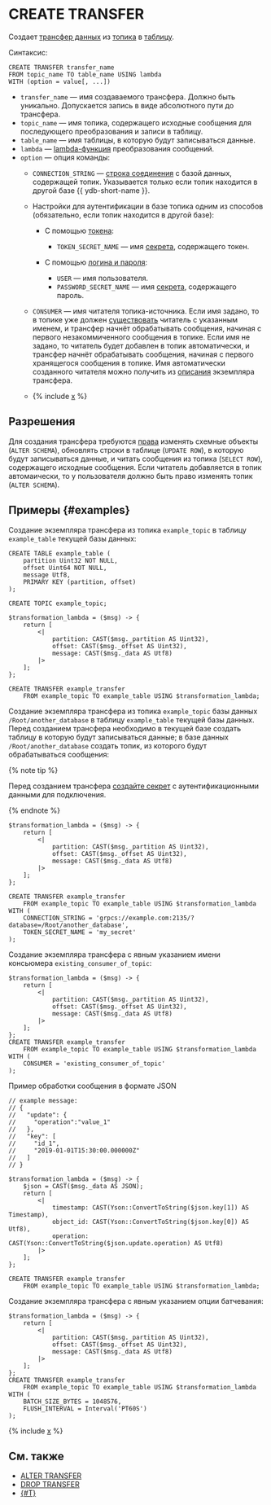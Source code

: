 # CREATE TRANSFER

Создает [трансфер данных](../../../concepts/transfer.md) из [топика](../../../concepts/datamodel/topic.md) в [таблицу](../../../concepts/datamodel/table.md).

Синтаксис:

```yql
CREATE TRANSFER transfer_name 
FROM topic_name TO table_name USING lambda
WITH (option = value[, ...])
```

* `transfer_name` — имя создаваемого трансфера. Должно быть уникально. Допускается запись в виде абсолютного пути до трансфера.
* `topic_name` — имя топика, содержащего исходные сообщения для последующего преобразования и записи в таблицу.
* `table_name` — имя таблицы, в которую будут записываться данные.
* `lambda` — [lambda-функция](#lambda) преобразования сообщений.
* `option` — опция команды:
  * `CONNECTION_STRING` — [строка соединения](../../../concepts/connect.md#connection_string) с базой данных, содержащей топик. Указывается только если топик находится в другой базе {{ ydb-short-name }}.
  * Настройки для аутентификации в базе топика одним из способов (обязательно, если топик находится в другой базе):

    * С помощью [токена](../../../recipes/ydb-sdk/auth-access-token.md):

      * `TOKEN_SECRET_NAME` — имя [секрета](../../../concepts/datamodel/secrets.md), содержащего токен.

    * С помощью [логина и пароля](../../../recipes/ydb-sdk/auth-static.md):

      * `USER` — имя пользователя.
      * `PASSWORD_SECRET_NAME` — имя [секрета](../../../concepts/datamodel/secrets.md), содержащего пароль.

  * `CONSUMER` — имя читателя топика-источника. Если имя задано, то в топике уже должен [существовать](alter-topic.md#add-consumer) читатель с указанным именем, и трансфер начнёт обрабатывать сообщения, начиная с первого незакоммиченного сообщения в топике. Если имя не задано, то читатель будет добавлен в топик автоматически, и трансфер начнёт обрабатывать сообщения, начиная с первого хранящегося сообщения в топике. Имя автоматически созданного читателя можно получить из [описания](../../../reference/ydb-cli/commands/scheme-describe.md) экземпляра трансфера.

  * {% include [x](../_includes/transfer_flush.md) %}

## Разрешения

Для создания трансфера требуются [права](grant.md#permissions-list) изменять схемные объекты (`ALTER SCHEMA`), обновлять строки в таблице (`UPDATE ROW`), в которую будут записываться данные, и читать сообщения из топика (`SELECT ROW`), содержащего исходные сообщения. Если читатель добавляется в топик автомаически, то у пользователя должно быть право изменять топик (`ALTER SCHEMA`).

## Примеры {#examples}

Создание экземпляра трансфера из топика `example_topic` в таблицу `example_table` текущей базы данных:

```yql
CREATE TABLE example_table (
    partition Uint32 NOT NULL,
    offset Uint64 NOT NULL,
    message Utf8,
    PRIMARY KEY (partition, offset)
);

CREATE TOPIC example_topic;

$transformation_lambda = ($msg) -> {
    return [
        <|
            partition: CAST($msg._partition AS Uint32),
            offset: CAST($msg._offset AS Uint32),
            message: CAST($msg._data AS Utf8)
        |>
    ];
};

CREATE TRANSFER example_transfer
    FROM example_topic TO example_table USING $transformation_lambda;

```

Создание экземпляра трансфера из топика `example_topic` базы данных `/Root/another_database` в таблицу `example_table` текущей базы данных. Перед созданием трансфера необходимо в текущей базе создать таблицу в которую будут записываться данные; в базе данных `/Root/another_database` создать топик, из которого будут обрабатываться сообщения:

{% note tip %}

Перед созданием трансфера [создайте секрет](create-object-type-secret.md) с аутентификационными данными для подключения.

{% endnote %}

```yql
$transformation_lambda = ($msg) -> {
    return [
        <|
            partition: CAST($msg._partition AS Uint32),
            offset: CAST($msg._offset AS Uint32),
            message: CAST($msg._data AS Utf8)
        |>
    ];
};

CREATE TRANSFER example_transfer
    FROM example_topic TO example_table USING $transformation_lambda
WITH (
    CONNECTION_STRING = 'grpcs://example.com:2135/?database=/Root/another_database',
    TOKEN_SECRET_NAME = 'my_secret'
);
```

Создание экземпляра трансфера с явным указанием имени консьюмера `existing_consumer_of_topic`:

```yql
$transformation_lambda = ($msg) -> {
    return [
        <|
            partition: CAST($msg._partition AS Uint32),
            offset: CAST($msg._offset AS Uint32),
            message: CAST($msg._data AS Utf8)
        |>
    ];
};
CREATE TRANSFER example_transfer
    FROM example_topic TO example_table USING $transformation_lambda
WITH (
    CONSUMER = 'existing_consumer_of_topic'
);
```

Пример обработки сообщения в формате JSON

```yql
// example message:
// {
//   "update": {
//     "operation":"value_1"
//   },
//   "key": [
//     "id_1",
//     "2019-01-01T15:30:00.000000Z"
//   ]
// }

$transformation_lambda = ($msg) -> {
    $json = CAST($msg._data AS JSON);
    return [
        <|
            timestamp: CAST(Yson::ConvertToString($json.key[1]) AS Timestamp),
            object_id: CAST(Yson::ConvertToString($json.key[0]) AS Utf8),
            operation: CAST(Yson::ConvertToString($json.update.operation) AS Utf8)
        |>
    ];
};

CREATE TRANSFER example_transfer
    FROM example_topic TO example_table USING $transformation_lambda;
```

Создание экземпляра трансфера с явным указанием опции батчевания:

```yql
$transformation_lambda = ($msg) -> {
    return [
        <|
            partition: CAST($msg._partition AS Uint32),
            offset: CAST($msg._offset AS Uint32),
            message: CAST($msg._data AS Utf8)
        |>
    ];
};
CREATE TRANSFER example_transfer
    FROM example_topic TO example_table USING $transformation_lambda
WITH (
    BATCH_SIZE_BYTES = 1048576,
    FLUSH_INTERVAL = Interval('PT60S')
);
```

{% include [x](../_includes/transfer_lambda.md) %}

## См. также

* [ALTER TRANSFER](alter-transfer.md)
* [DROP TRANSFER](drop-transfer.md)
* [{#T}](../../../concepts/transfer.md)

